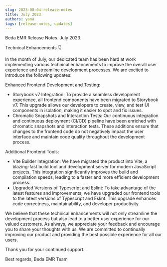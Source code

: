 ```yaml
---
slug: 2023-08-04-release-notes
title: July 2023
authors: yana
tags: [release-notes, updates]
---
```


Beda EMR Release Notes. July 2023.

Technical Enhancements 👇

<!--truncate-->

In the month of July, our dedicated team has been hard at work implementing various technical enhancements to improve the overall user experience and streamline development processes. We are excited to introduce the following updates:

Enhanced Frontend Development and Testing:

- Storybook v7 Integration: To provide a seamless development experience, all frontend components have been migrated to Storybook v7. This upgrade allows our developers to create, view, and test UI components in isolation, making it easier to spot and fix issues.
- Chromatic Snapshots and Interaction Tests: Our continuous integration and continuous deployment (CI/CD) pipeline have been enriched with chromatic snapshots and interaction tests. These additions ensure that changes to the frontend code do not negatively impact the user interface and maintain code quality throughout the development process.

Additional Frontend Tools:

- Vite Builder Integration: We have migrated the product into Vite, a blazing-fast build tool and development server for modern JavaScript projects. This integration significantly improves the build and compilation speeds, leading to a faster and more efficient development process.
- Upgraded Versions of Typescript and Eslint: To take advantage of the latest features and improvements, we have upgraded our frontend tools to the latest versions of Typescript and Eslint. This upgrade enhances code correctness, maintainability, and developer productivity.

We believe that these technical enhancements will not only streamline the development process but also lead to a better user experience for our valued customers. As always, we appreciate your feedback and encourage you to share your thoughts with us. We are committed to continually improving our product and providing the best possible experience for all our users.

Thank you for your continued support.

Best regards, 
Beda EMR Team